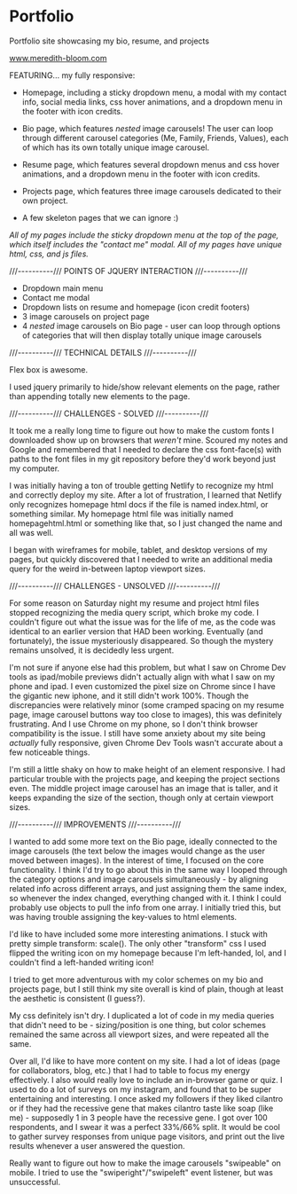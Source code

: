 # Portfolio
Portfolio site showcasing my bio, resume, and projects

www.meredith-bloom.com

FEATURING... my fully responsive:
 - Homepage,
    including a sticky dropdown menu,
    a modal with my contact info,
    social media links,
    css hover animations,
    and a dropdown menu in the footer with icon credits.

 - Bio page,
    which features *nested* image carousels!
    The user can loop through different carousel categories (Me, Family, Friends, Values), each of which has its own totally unique image carousel.

 - Resume page,
    which features several dropdown menus and css hover animations,
    and a dropdown menu in the footer with icon credits.

 - Projects page,
    which features three image carousels dedicated to their own project.

 - A few skeleton pages that we can ignore :)

*All of my pages include the sticky dropdown menu at the top of the page, which itself includes the "contact me" modal.*
*All of my pages have unique html, css, and js files.*


///----------///  POINTS OF JQUERY INTERACTION  ///----------///
- Dropdown main menu
- Contact me modal
- Dropdown lists on resume and homepage (icon credit footers)
- 3 image carousels on project page
- 4 *nested* image carousels on Bio page - user can loop through options of categories that will then display totally unique image carousels



///----------///  TECHNICAL DETAILS ///----------///

Flex box is awesome.

I used jquery primarily to hide/show relevant elements on the page, rather than appending totally new elements to the page.


///----------///  CHALLENGES - SOLVED  ///----------///

It took me a really long time to figure out how to make the custom fonts I downloaded show up on browsers that *weren't* mine. Scoured my notes and Google and remembered that I needed to declare the css font-face(s) with paths to the font files in my git repository before they'd work beyond just my computer.

I was initially having a ton of trouble getting Netlify to recognize my html and correctly deploy my site. After a lot of frustration, I learned that Netlify only recognizes homepage html docs if the file is named index.html, or something similar. My homepage html file was initially named homepagehtml.html or something like that, so I just changed the name and all was well.

I began with wireframes for mobile, tablet, and desktop versions of my pages, but
quickly discovered that I needed to write an additional media query for the weird in-between laptop viewport sizes.


///----------///  CHALLENGES - UNSOLVED  ///----------///

For some reason on Saturday night my resume and project html files stopped recognizing the media query script, which broke my code. I couldn't figure out what the issue was for the life of me, as the code was identical to an earlier version that HAD been working. Eventually (and fortunately), the issue mysteriously disappeared. So though the mystery remains unsolved, it is decidedly less urgent.

I'm not sure if anyone else had this problem, but what I saw on Chrome Dev tools as ipad/mobile previews didn't actually align with what I saw on my phone and ipad. I even customized the pixel size on Chrome since I have the gigantic new iphone, and it still didn't work 100%. Though the discrepancies were relatively minor (some cramped spacing on my resume page, image carousel buttons way too close to images), this was definitely frustrating. And I use Chrome on my phone, so I don't think browser compatibility is the issue. I still have some anxiety about my site being *actually* fully responsive, given Chrome Dev Tools wasn't accurate about a few noticeable things.

I'm still a little shaky on how to make height of an element responsive. I had particular trouble with the projects page, and keeping the project sections even. The middle project image carousel has an image that is taller, and it keeps expanding the size of the section, though only at certain viewport sizes.


///----------/// IMPROVEMENTS ///----------///

I wanted to add some more text on the Bio page, ideally connected to the image carousels (the text below the images would change as the user moved between images). In the interest of time, I focused on the core functionality. I think I'd try to go about this in the same way I looped through the category options and image carousels simultaneously - by aligning related info across different arrays, and just assigning them the same index, so whenever the index changed, everything changed with it. I think I could probably use objects to pull the info from one array. I initially tried this, but was having trouble assigning the key-values to html elements.

I'd like to have included some more interesting animations. I stuck with pretty simple transform: scale(). The only other "transform" css I used flipped the writing icon on my homepage because I'm left-handed, lol, and I couldn't find a left-handed writing icon!

I tried to get more adventurous with my color schemes on my bio and projects page, but I still think my site overall is kind of plain, though at least the aesthetic is consistent (I guess?).

My css definitely isn't dry. I duplicated a lot of code in my media queries that didn't need to be - sizing/position is one thing, but color schemes remained the same across all viewport sizes, and were repeated all the same.

Over all, I'd like to have more content on my site. I had a lot of ideas (page for collaborators, blog, etc.) that I had to table to focus my energy effectively. I also would really love to include an in-browser game or quiz. I used to do a lot of surveys on my instagram, and found that to be super entertaining and interesting. I once asked my followers if they liked cilantro or if they had the recessive gene that makes cilantro taste like soap (like me) - supposedly 1 in 3 people have the recessive gene. I got over 100 respondents, and I swear it was a perfect 33%/66% split. It would be cool to gather survey responses from unique page visitors, and print out the live results whenever a user answered the question.

Really want to figure out how to make the image carousels "swipeable" on mobile. I tried to use the "swiperight"/"swipeleft" event listener, but was unsuccessful.
